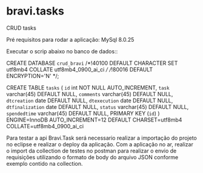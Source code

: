# bravi.tasks
CRUD tasks


Pré requisitos para rodar a aplicação:
MySql 8.0.25

Executar o scrip abaixo no banco de dados::

CREATE DATABASE `crud_bravi` /*!40100 DEFAULT CHARACTER SET utf8mb4 COLLATE utf8mb4_0900_ai_ci */ /*!80016 DEFAULT ENCRYPTION='N' */;


CREATE TABLE `tasks` (
  `id` int NOT NULL AUTO_INCREMENT,
  `task` varchar(45) DEFAULT NULL,
  `comments` varchar(45) DEFAULT NULL,
  `dtcreation` date DEFAULT NULL,
  `dtexecution` date DEFAULT NULL,
  `dtfinalization` date DEFAULT NULL,
  `status` varchar(45) DEFAULT NULL,
  `spendedtime` varchar(45) DEFAULT NULL,
  PRIMARY KEY (`id`)
) ENGINE=InnoDB AUTO_INCREMENT=12 DEFAULT CHARSET=utf8mb4 COLLATE=utf8mb4_0900_ai_ci


Para testar a api Bravi.Task será necessario realizar a importação do projeto no eclipse e realizar o deploy da aplicação.
Com a aplicação no ar, realizar o import da collection de testes no postman para realizar o envio de requisições utilizando o formato de body do arquivo JSON conforme exemplo contido na collection.
